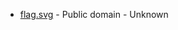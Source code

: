 * [flag.svg](https://commons.wikimedia.org/wiki/File:Flag_of_Burgenland.svg) - Public domain - Unknown
